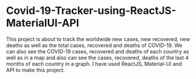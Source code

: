 # Covid-19-Tracker-using-ReactJS-MaterialUI-API
This project is about to track the worldwide new cases, new recovered, new deaths as well as the total cases, recovered and deaths of COVID-19. We can also see the COVID-19 cases, recovered and deaths of each country as well as in a map and also can see the cases, recovered, deaths of the last 4 months of each country in a graph. I have used ReactJS, Material-UI and API to make this project.



